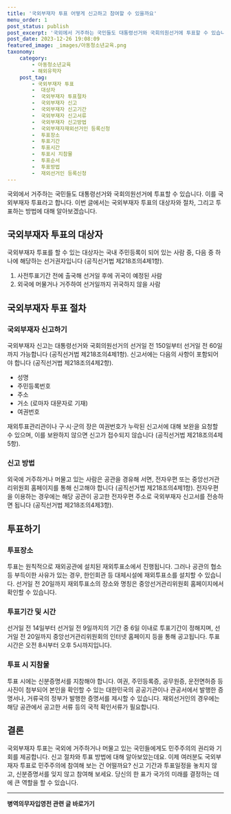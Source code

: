 ```yaml
---
title: '국외부재자 투표 어떻게 신고하고 참여할 수 있을까요'
menu_order: 1
post_status: publish
post_excerpt: '국외에서 거주하는 국민들도 대통령선거와 국회의원선거에 투표할 수 있습니다. 이를 국외부재자 투표라고 합니다. 이번 글에서는 국외부재자 투표의 대상자와 절차, 그리고 투표하는 방법에 대해 알아보겠습니다.'
post_date: 2023-12-26 19:08:09
featured_image: _images/아동청소년교육.png
taxonomy:
    category:
        - 아동청소년교육
        - 해외유학자
    post_tag:
        - 국외부재자 투표
        -  대상자
        -  국외부재자 투표절차
        -  국외부재자 신고
        -  국외부재자 신고기간
        -  국외부재자 신고서류
        -  국외부재자 신고방법
        -  국외부재자재외선거인 등록신청
        -  투표장소
        -  투표기간
        -  투표시간
        -  투표시 지참물
        -  투표순서
        -  투표방법
        -  재외선거인 등록신청
---
```



국외에서 거주하는 국민들도 대통령선거와 국회의원선거에 투표할 수 있습니다. 이를 국외부재자 투표라고 합니다. 이번 글에서는 국외부재자 투표의 대상자와 절차, 그리고 투표하는 방법에 대해 알아보겠습니다.

## 국외부재자 투표의 대상자

국외부재자 투표를 할 수 있는 대상자는 국내 주민등록이 되어 있는 사람 중, 다음 중 하나에 해당하는 선거권자입니다 (공직선거법 제218조의4제1항).

1. 사전투표기간 전에 출국해 선거일 후에 귀국이 예정된 사람
2. 외국에 머물거나 거주하여 선거일까지 귀국하지 않을 사람

## 국외부재자 투표 절차

### 국외부재자 신고하기

국외부재자 신고는 대통령선거와 국회의원선거의 선거일 전 150일부터 선거일 전 60일까지 가능합니다 (공직선거법 제218조의4제1항). 신고서에는 다음의 사항이 포함되어야 합니다 (공직선거법 제218조의4제2항).

- 성명
- 주민등록번호
- 주소
- 거소 (로마자 대문자로 기재)
- 여권번호

재외투표관리관이나 구·시·군의 장은 여권번호가 누락된 신고서에 대해 보완을 요청할 수 있으며, 이를 보완하지 않으면 신고가 접수되지 않습니다 (공직선거법 제218조의4제5항).

### 신고 방법

외국에 거주하거나 머물고 있는 사람은 공관을 경유해 서면, 전자우편 또는 중앙선거관리위원회 홈페이지를 통해 신고해야 합니다 (공직선거법 제218조의4제1항). 전자우편을 이용하는 경우에는 해당 공관이 공고한 전자우편 주소로 국외부재자 신고서를 전송하면 됩니다 (공직선거법 제218조의4제3항).

## 투표하기

### 투표장소

투표는 원칙적으로 재외공관에 설치된 재외투표소에서 진행됩니다. 그러나 공관의 협소 등 부득이한 사유가 있는 경우, 한인회관 등 대체시설에 재외투표소를 설치할 수 있습니다. 선거일 전 20일까지 재외투표소의 장소와 명칭은 중앙선거관리위원회 홈페이지에서 확인할 수 있습니다.

### 투표기간 및 시간

선거일 전 14일부터 선거일 전 9일까지의 기간 중 6일 이내로 투표기간이 정해지며, 선거일 전 20일까지 중앙선거관리위원회의 인터넷 홈페이지 등을 통해 공고됩니다. 투표시간은 오전 8시부터 오후 5시까지입니다.

### 투표 시 지참물

투표 시에는 신분증명서를 지참해야 합니다. 여권, 주민등록증, 공무원증, 운전면허증 등 사진이 첨부되어 본인을 확인할 수 있는 대한민국의 공공기관이나 관공서에서 발행한 증명서나, 거류국의 정부가 발행한 증명서를 제시할 수 있습니다. 재외선거인의 경우에는 해당 공관에서 공고한 서류 등의 국적 확인서류가 필요합니다.

## 결론

국외부재자 투표는 국외에 거주하거나 머물고 있는 국민들에게도 민주주의의 권리와 기회를 제공합니다. 신고 절차와 투표 방법에 대해 알아보았는데요. 이제 여러분도 국외부재자 투표로 민주주의에 참여해 보는 건 어떨까요? 신고 기간과 투표일정을 놓치지 않고, 신분증명서를 잊지 않고 참여해 보세요. 당신의 한 표가 국가의 미래를 결정하는 데에 큰 역할을 할 수 있습니다.
<!-- wp:separator -->
<hr class="wp-block-separator has-alpha-channel-opacity"/>
<!-- /wp:separator -->

<!-- wp:group {"backgroundColor":"base","layout":{"type":"constrained"}} -->
<div class="wp-block-group has-base-background-color has-background"><!-- wp:paragraph {"align":"center","fontSize":"medium"} -->
<p class="has-text-align-center has-large-font-size"><strong>병역의무자입영전 관련 글 바로가기</strong></p>
<!-- /wp:paragraph -->


<!-- wp:latest-posts
{"categories":[{"id":9092,"count":19,"description":"","link":"https://uknowlaw.com/category/%eb%b3%91%ec%97%ad%ec%9d%98%eb%ac%b4%ec%9e%90%ec%9e%85%ec%98%81%ec%a0%84/","name":"병역의무자입영전","slug":"병역의무자입영전","taxonomy":"category","parent":0,"meta":[],"_links":{"self":[{"href":"https://uknowlaw.com/wp-json/wp/v2/categories/9092"}],"collection":[{"href":"https://uknowlaw.com/wp-json/wp/v2/categories"}],"about":[{"href":"https://uknowlaw.com/wp-json/wp/v2/taxonomies/category"}],"wp:post_type":[{"href":"https://uknowlaw.com/wp-json/wp/v2/posts?categories=9092"}],"curies":[{"name":"wp","href":"https://api.w.org/{rel}","templated":true}]}}],"postsToShow":100,"excerptLength":28,"postLayout":"grid","columns":2,"featuredImageAlign":"left","featuredImageSizeSlug":"large","fontSize":"small"} /--></div>
<!-- /wp:group -->
